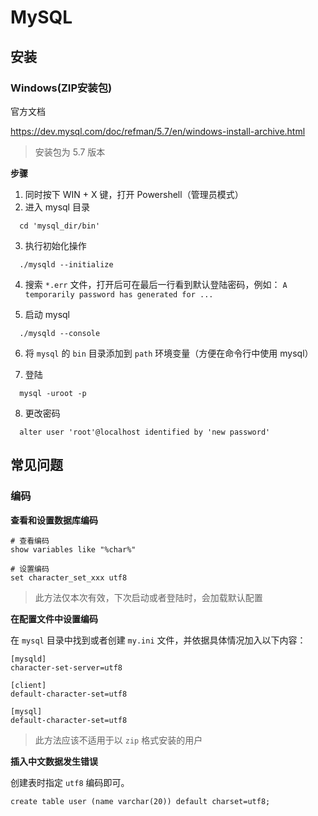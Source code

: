 # MySQL

## 安装

### Windows(ZIP安装包)

官方文档

https://dev.mysql.com/doc/refman/5.7/en/windows-install-archive.html

> 安装包为 5.7 版本

**步骤**

1. 同时按下 WIN + X 键，打开 Powershell（管理员模式）
2. 进入 mysql 目录

```
  cd 'mysql_dir/bin'
```

3. 执行初始化操作

```
  ./mysqld --initialize
```

4. 搜索 `*.err` 文件，打开后可在最后一行看到默认登陆密码，例如： `A temporarily password has generated for ...`

5. 启动 mysql

```
  ./mysqld --console
```

6. 将 `mysql` 的 `bin` 目录添加到 `path` 环境变量（方便在命令行中使用 mysql）

7. 登陆

```
  mysql -uroot -p
```

8. 更改密码

```
  alter user 'root'@localhost identified by 'new password'
```

## 常见问题

### 编码

**查看和设置数据库编码**

```mysql
# 查看编码
show variables like "%char%"

# 设置编码
set character_set_xxx utf8
```

> 此方法仅本次有效，下次启动或者登陆时，会加载默认配置


**在配置文件中设置编码**

在 `mysql` 目录中找到或者创建 `my.ini` 文件，并依据具体情况加入以下内容：

```
[mysqld]
character-set-server=utf8

[client]
default-character-set=utf8

[mysql]
default-character-set=utf8
```

> 此方法应该不适用于以 `zip` 格式安装的用户

**插入中文数据发生错误**

创建表时指定 `utf8` 编码即可。

```mysql
create table user (name varchar(20)) default charset=utf8;
```
